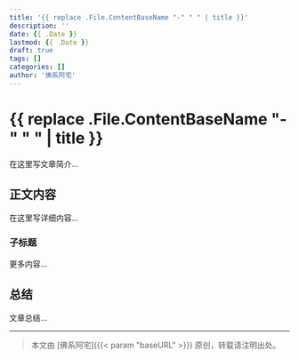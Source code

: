 ```yaml
---
title: '{{ replace .File.ContentBaseName "-" " " | title }}'
description: ''
date: {{ .Date }}
lastmod: {{ .Date }}
draft: true
tags: []
categories: []
author: '佛系阿宅'
---
```


# {{ replace .File.ContentBaseName "-" " " | title }}

在这里写文章简介...

<!--more-->

## 正文内容

在这里写详细内容...

### 子标题

更多内容...

## 总结

文章总结...

---

> 本文由 [佛系阿宅]({{< param "baseURL" >}}) 原创，转载请注明出处。
